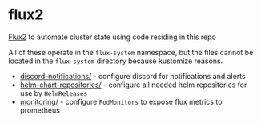 # flux2

[Flux2](https://github.com/fluxcd/flux2) to automate cluster state using code residing in this repo

All of these operate in the `flux-system` namespace, but the files cannot be located in the `flux-system` directory because kustomize reasons.

* [discord-notifications/](discord-notifications/) - configure discord for notifications and alerts
* [helm-chart-repositories/](helm-chart-repositories/) - configure all needed helm repositories for use by `HelmReleases`
* [monitoring/](monitoring/) - configure `PodMonitors` to expose flux metrics to prometheus
